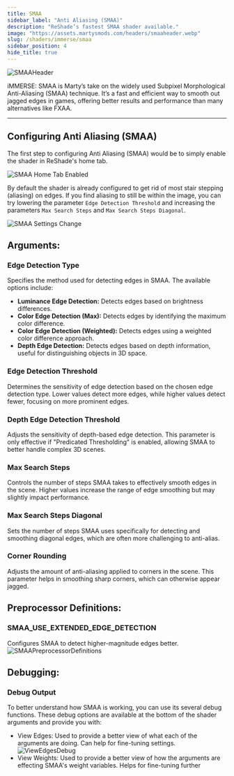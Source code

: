 ```yaml
---
title: SMAA
sidebar_label: "Anti Aliasing (SMAA)"
description: "ReShade’s fastest SMAA shader available."
image: "https://assets.martysmods.com/headers/smaaheader.webp"
slug: /shaders/immerse/smaa
sidebar_position: 4
hide_title: true
---
```


![SMAAHeader](https://assets.martysmods.com/headers/smaaheader.webp)

iMMERSE: SMAA is Marty’s take on the widely used Subpixel Morphological Anti-Aliasing (SMAA) technique. It’s a fast and efficient way to smooth out jagged edges in games, offering better results and performance than many alternatives like FXAA.

---

## Configuring Anti Aliasing (SMAA)
The first step to configuring Anti Aliasing (SMAA) would be to simply enable the shader in ReShade's home tab.

![SMAA Home Tab Enabled](https://assets.martysmods.com/shaders/smaa/smaahometabenabled.webp)

By default the shader is already configured to get rid of most stair stepping (aliasing) on edges. If you find aliasing to still be within the image, you can try lowering the parameter `Edge Detection Threshold` and increasing the parameters `Max Search Steps` and `Max Search Steps Diagonal`.

![SMAA Settings Change](https://assets.martysmods.com/shaders/smaa/configuresettingsguide.webp)

## Arguments:

### Edge Detection Type
Specifies the method used for detecting edges in SMAA. The available options include:
 * **Luminance Edge Detection:** Detects edges based on brightness differences.
 * **Color Edge Detection (Max):** Detects edges by identifying the maximum color difference.
 * **Color Edge Detection (Weighted):** Detects edges using a weighted color difference approach.
 * **Depth Edge Detection:** Detects edges based on depth information, useful for distinguishing objects in 3D space.

### Edge Detection Threshold
Determines the sensitivity of edge detection based on the chosen edge detection type. Lower values detect more edges, while higher values detect fewer, focusing on more prominent edges.

### Depth Edge Detection Threshold
Adjusts the sensitivity of depth-based edge detection. This parameter is only effective if "Predicated Thresholding" is enabled, allowing SMAA to better handle complex 3D scenes.

### Max Search Steps
Controls the number of steps SMAA takes to effectively smooth edges in the scene. Higher values increase the range of edge smoothing but may slightly impact performance.

### Max Search Steps Diagonal
Sets the number of steps SMAA uses specifically for detecting and smoothing diagonal edges, which are often more challenging to anti-alias.

### Corner Rounding
Adjusts the amount of anti-aliasing applied to corners in the scene. This parameter helps in smoothing sharp corners, which can otherwise appear jagged.

## Preprocessor Definitions:

### SMAA_USE_EXTENDED_EDGE_DETECTION
Configures SMAA to detect higher-magnitude edges better.
![SMAAPreprocessorDefinitions](https://assets.martysmods.com/shaders/smaa/smaapreprodef.webp)

## Debugging:

### Debug Output
To better understand how SMAA is working, you can use its several debug functions. These debug options are available at the bottom of the shader arguments and provide you with:

 * View Edges: Used to provide a better view of what each of the arguments are doing. Can help for fine-tuning settings.
 ![ViewEdgesDebug](https://assets.martysmods.com/shaders/smaa/smaaviewedges.webp)
 * View Weights: Used to provide a better view of how the arguments are effecting SMAA's weight variables. Helps for fine-tuning further